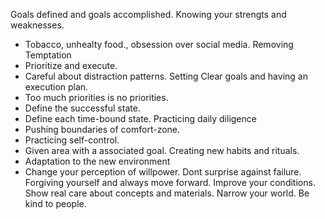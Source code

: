 Goals defined and goals accomplished.
Knowing your strengts and weaknesses.
  - Tobacco, unhealty food., obsession over social media.
Removing Temptation
  - Prioritize and execute.
  - Careful about distraction patterns.
Setting Clear goals and having an execution plan.
 - Too much priorities is no priorities.
 - Define the successful state.
 - Define each time-bound state.
Practicing daily diligence
 - Pushing boundaries of comfort-zone.
 - Practicing self-control.
 - Given area with a associated goal.
Creating new habits and rituals.
  - Adaptation to the new environment
  - Change your perception of willpower.
Dont surprise against failure.
Forgiving yourself and always move forward.
Improve your conditions. Show real care about concepts and materials.
Narrow your world.
Be kind to people.
